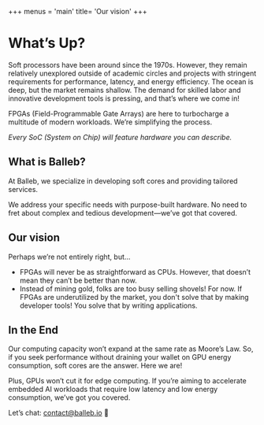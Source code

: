 +++
menus = 'main'
title= 'Our vision'
+++

# What’s Up?
Soft processors have been around since the 1970s. However, they remain relatively unexplored outside of academic circles and projects with stringent requirements for performance, latency, and energy efficiency. The ocean is deep, but the market remains shallow. The demand for skilled labor and innovative development tools is pressing, and that’s where we come in!

FPGAs (Field-Programmable Gate Arrays) are here to turbocharge a multitude of modern workloads. We’re simplifying the process.

*Every SoC (System on Chip) will feature hardware you can describe.*

## What is Balleb?
At Balleb, we specialize in developing soft cores and providing tailored services.

We address your specific needs with purpose-built hardware. No need to fret about complex and tedious development—we’ve got that covered.

## Our vision 
Perhaps we’re not entirely right, but…

- FPGAs will never be as straightforward as CPUs. However, that doesn’t mean they can’t be better than now.
- Instead of mining gold, folks are too busy selling shovels! For now. If FPGAs are underutilized by the market, you don't solve that by making developer tools! You solve that by writing applications.

## In the End
Our computing capacity won’t expand at the same rate as Moore’s Law. So, if you seek performance without draining your wallet on GPU energy consumption, soft cores are the answer. Here we are!

Plus, GPUs won’t cut it for edge computing. If you’re aiming to accelerate embedded AI workloads that require low latency and low energy consumption, we’ve got you covered.

Let’s chat: contact@balleb.io 🚀

